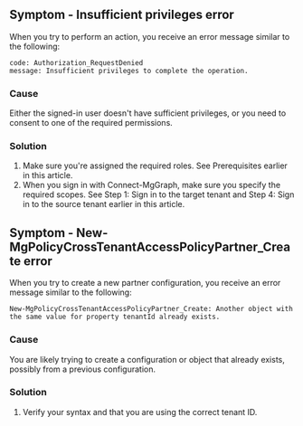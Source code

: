 ## Symptom - Insufficient privileges error

When you try to perform an action, you receive an error message similar to the following:

```
code: Authorization_RequestDenied
message: Insufficient privileges to complete the operation.
```

### Cause

Either the signed-in user doesn't have sufficient privileges, or you need to consent to one of the required permissions.

### Solution

1. Make sure you're assigned the required roles. See Prerequisites earlier in this article.
2. When you sign in with Connect-MgGraph, make sure you specify the required scopes. See Step 1: Sign in to the target tenant and Step 4: Sign in to the source tenant earlier in this article.

## Symptom - New-MgPolicyCrossTenantAccessPolicyPartner_Create error

When you try to create a new partner configuration, you receive an error message similar to the following:

```
New-MgPolicyCrossTenantAccessPolicyPartner_Create: Another object with the same value for property tenantId already exists.
```

### Cause

You are likely trying to create a configuration or object that already exists, possibly from a previous configuration.

### Solution

1. Verify your syntax and that you are using the correct tenant ID.